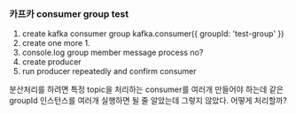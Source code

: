 ### 카프카 consumer group test
1. create kafka consumer group
  kafka.consumer({ groupId: 'test-group' })
2. create one more 1.
3. console.log group member message process no?
4. create producer
5. run producer repeatedly and confirm consumer

분산처리를 하려면 특정 topic을 처리하는 consumer를 여러개 만들어야 하는데
같은 groupId 인스턴스를 여러개 실행하면 될 줄 알았는데 그렇지 않았다.
어떻게 처리할까?
